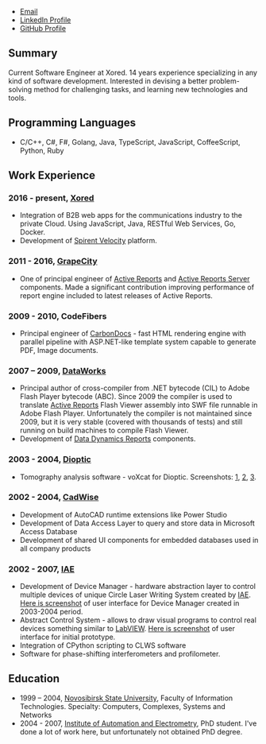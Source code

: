 * [Email](mailto:stodyshev@gmail.com)
* [LinkedIn Profile](https://www.linkedin.com/in/sergeytodyshev)
* [GitHub Profile](https://github.com/sergeyt)

## Summary

Current Software Engineer at Xored. 14 years experience specializing in any kind of software development. Interested in devising a better problem-solving method for challenging tasks, and learning new technologies and tools.

## Programming Languages

* C/C++, C#, F#, Golang, Java, TypeScript, JavaScript, CoffeeScript, Python, Ruby

## Work Experience

### 2016 - present, [Xored](http://www.xored.com/)

* Integration of B2B web apps for the communications industry to the private Cloud. Using JavaScript, Java, RESTful Web Services, Go, Docker.
* Development of [Spirent Velocity](https://www.spirent.com/Products/velocity) platform.

### 2011 - 2016, [GrapeCity](http://www.grapecity.com/us/)

* One of principal engineer of [Active Reports](http://activereports.grapecity.com/) and [Active Reports Server](http://activereports.grapecity.com/Products/ActiveReportsServer/) components. Made a significant contribution improving performance of report engine included to latest releases of Active Reports.

### 2009 - 2010, CodeFibers

* Principal engineer of [CarbonDocs](http://carbondocs.com/) - fast HTML rendering engine with parallel pipeline with ASP.NET-like template system capable to generate PDF, Image documents.

### 2007 – 2009, [DataWorks](http://www.dataworks.co/)

* Principal author of cross-compiler from .NET bytecode (CIL) to Adobe Flash Player bytecode (ABC). Since 2009 the compiler is used to translate [Active Reports](http://www.componentone.com/SuperProducts/ActiveReports/) Flash Viewer assembly into SWF file runnable in Adobe Flash Player. Unfortunately the compiler is not maintained since 2009, but it is very stable (covered with thousands of tests) and still running on build machines to compile Flash Viewer.
* Development of [Data Dynamics Reports](http://www.datadynamics.com/Products/DDRPT/Overview.aspx) components.

### 2003 - 2004, [Dioptic](http://dioptic.de/)

* Tomography analysis software - voXcat for Dioptic. Screenshots: [1](https://sergeyt.github.io/voxcat/1.jpg), [2](https://sergeyt.github.io/voxcat/2.jpg), [3](https://sergeyt.github.io/voxcat/3.jpg).

### 2002 - 2004, [CadWise](http://cadwise-n.ru/)

* Development of AutoCAD runtime extensions like Power Studio
* Development of Data Access Layer to query and store data in Microsoft Access Database
* Development of shared UI components for embedded databases used in all company products

### 2002 - 2007, [IAE](http://www.iae.nsk.su/index.php/en)

* Development of Device Manager - hardware abstraction layer to control multiple devices of unique Circle Laser Writing System created by [IAE](http://www.iae.nsk.su/index.php/en). [Here is screenshot](https://sergeyt.github.io/iae/dm.jpg) of user interface for Device Manager created in 2003-2004 period.
* Abstract Control System - allows to draw visual programs to control real devices something similar to [LabVIEW](http://www.ni.com/labview/). [Here is screenshot](https://sergeyt.github.io/iae/dd.jpg) of user interface for initial prototype.
* Integration of CPython scripting to CLWS software
* Software for phase-shifting interferometers and profilometer.

## Education

* 1999 – 2004, [Novosibirsk State University](http://www.nsu.ru/exp/index.jz?lang=en), Faculty of Information Technologies. Specialty: Computers, Complexes, Systems and Networks
* 2004 - 2007, [Institute of Automation and Electrometry](http://www.iae.nsk.su/index.php/en), PhD student. I've done a lot of work here, but unfortunately not obtained PhD degree.
